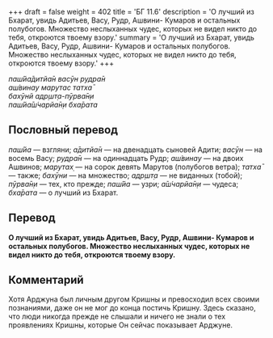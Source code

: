 +++
draft = false
weight = 402
title = 'БГ 11.6'
description = 'О лучший из Бхарат, увидь Адитьев, Васу, Рудр, Ашвини- Кумаров и остальных полубогов. Множество неслыханных чудес, которых не видел никто до тебя, откроются твоему взору.'
summary = 'О лучший из Бхарат, увидь Адитьев, Васу, Рудр, Ашвини- Кумаров и остальных полубогов. Множество неслыханных чудес, которых не видел никто до тебя, откроются твоему взору.'
+++

_паш́йа̄дитйа̄н васӯн рудра̄н  
аш́винау марутас татха̄  
бахӯнй адр̣шт̣а-пӯрва̄н̣и  
паш́йа̄ш́чарйа̄н̣и бха̄рата_

## Пословный перевод

_паш́йа_ — взгляни; _а̄дитйа̄н_ — на двенадцать сыновей Адити; _васӯн_ — на восемь Васу; _рудра̄н_ — на одиннадцать Рудр; _аш́винау_ — на двоих Ашвинов; _марутах̣_ — на сорок девять Марутов (полубогов ветра); _татха̄_ — также; _бахӯни_ — на множество; _адр̣шт̣а_ — не виданных (тобой); _пӯрва̄н̣и_ — тех, кто прежде; _паш́йа_ — узри; _а̄ш́чарйа̄н̣и_ — чудеса; _бха̄рата_ — о лучший из Бхарат.

## Перевод

**О лучший из Бхарат, увидь Адитьев, Васу, Рудр, Ашвини- Кумаров и остальных полубогов. Множество неслыханных чудес, которых не видел никто до тебя, откроются твоему взору.**

## Комментарий

Хотя Арджуна был личным другом Кришны и превосходил всех своими познаниями, даже он не мог до конца постичь Кришну. Здесь сказано, что люди никогда прежде не слышали и ничего не знали о тех проявлениях Кришны, которые Он сейчас показывает Арджуне.
